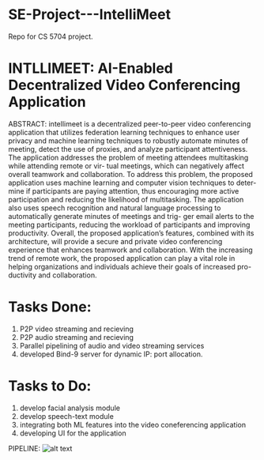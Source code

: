 # SE-Project---IntelliMeet
Repo for CS 5704 project.
# INTLLIMEET: AI-Enabled Decentralized Video Conferencing Application

ABSTRACT: intellimeet is a decentralized peer-to-peer video conferencing application that utilizes federation learning techniques to enhance user privacy and machine learning techniques to robustly automate minutes of meeting, detect the use of proxies, and analyze participant attentiveness. The application addresses the problem of meeting attendees multitasking while attending remote or vir- tual meetings, which can negatively affect overall teamwork and collaboration. To address this problem, the proposed application uses machine learning and computer vision techniques to deter- mine if participants are paying attention, thus encouraging more active participation and reducing the likelihood of multitasking. The application also uses speech recognition and natural language processing to automatically generate minutes of meetings and trig- ger email alerts to the meeting participants, reducing the workload of participants and improving productivity. Overall, the proposed application’s features, combined with its architecture, will provide a secure and private video conferencing experience that enhances teamwork and collaboration. With the increasing trend of remote work, the proposed application can play a vital role in helping organizations and individuals achieve their goals of increased pro- ductivity and collaboration.

# Tasks Done:
1) P2P video streaming and recieving
2) P2P audio streaming and recieving
3) Parallel pipelining of audio and video streaming services
4) developed Bind-9 server for dynamic IP: port allocation.

# Tasks to Do:
1) develop facial analysis module
2) develop speech-text module
3) integrating both ML features into the video coneferencing application
4) developing UI for the application

PIPELINE:
![alt text](https://github.com/niknarra/SE-Project---IntelliMeet/blob/main/use-case-3.png)
